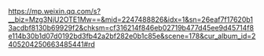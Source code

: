 https://mp.weixin.qq.com/s?__biz=Mzg3NjU2OTE1Mw==&mid=2247488826&idx=1&sn=26eaf7f17620b13acdbf8130b69929f2&chksm=cf316214f846eb02719b477d45ee9d45714f8e114b30b1d07d0192bd3fb42a2bf282e0b1c85e&scene=178&cur_album_id=2405204250663485441#rd